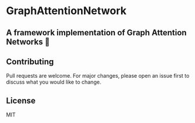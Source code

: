 # GraphAttentionNetwork


## A framework implementation of Graph Attention Networks :robot:




## Contributing

Pull requests are welcome. For major changes, please open an issue first to discuss what you would like to change.

## License

MIT
